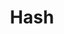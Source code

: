 ---
title: Hash
creation date: 2022-07-01 11:49 
status: todo
tags:
- Development/ComputerBasic/DataStructure/HashTable
- Sources/Courses/Algorithms
---